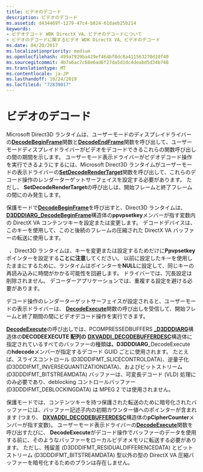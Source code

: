 ```yaml
---
title: ビデオのデコード
description: ビデオのデコード
ms.assetid: d434469f-1279-47c4-b824-61daeb25b214
keywords:
- ビデオデコード WDK DirectX VA、ビデオのデコードについて
- ビデオのデコードに関するビデオ WDK DirectX VA、ビデオのデコード
ms.date: 04/20/2017
ms.localizationpriority: medium
ms.openlocfilehash: 499a7929ba429ef464bf8dc8a411563270d10f40
ms.sourcegitcommit: 4b7a6ac7c68e6ad6f27da5d1dc4deabd5d34b748
ms.translationtype: MT
ms.contentlocale: ja-JP
ms.lasthandoff: 10/24/2019
ms.locfileid: "72839017"
---
```

# <a name="decoding-video"></a>ビデオのデコード


Microsoft Direct3D ランタイムは、ユーザーモードのディスプレイドライバーの[**DecodeBeginFrame**](https://docs.microsoft.com/windows-hardware/drivers/ddi/d3dumddi/nc-d3dumddi-pfnd3dddi_decodebeginframe)関数と[**DecodeEndFrame**](https://docs.microsoft.com/windows-hardware/drivers/ddi/d3dumddi/nc-d3dumddi-pfnd3dddi_decodeendframe)関数を呼び出して、ユーザーモードディスプレイドライバーがビデオをデコードできるこれらの関数呼び出しの間の期間を示します。 ユーザーモード表示ドライバーがビデオデコード操作を実行できるようにするには、Microsoft Direct3D ランタイムがユーザーモードの表示ドライバーの[**SetDecodeRenderTarget**](https://docs.microsoft.com/windows-hardware/drivers/ddi/d3dumddi/nc-d3dumddi-pfnd3dddi_setdecoderendertarget)関数を呼び出して、これらのデコード操作のレンダーターゲットサーフェイスを設定する必要があります。 ただし、 **SetDecodeRenderTarget**の呼び出しは、開始フレームと終了フレームの間にのみ発生します。

保護モードで[**DecodeBeginFrame**](https://docs.microsoft.com/windows-hardware/drivers/ddi/d3dumddi/nc-d3dumddi-pfnd3dddi_decodebeginframe)を呼び出すと、Direct3D ランタイムは、 [**D3DDDIARG\_DecodeBeginFrame**](https://docs.microsoft.com/windows-hardware/drivers/ddi/d3dumddi/ns-d3dumddi-_d3dddiarg_decodebeginframe)構造体の**ppvpsetkey**メンバーが指す変数内の DirectX VA コンテンツキーを設定または変更します。 デコードデバイスは、このキーを使用して、このと後続のフレームの圧縮された DirectX VA バッファーの転送に使用します。

  、Direct3D ランタイムは、キーを変更または設定するためだけに**Ppvpsetkey**ポインターを設定する**ことに注意**してください。 以前に設定したキーを使用したままにするために、ランタイムはポインターを**NULL**に設定して、同じキーの再読み込みに時間がかかる可能性を回避します。 ドライバーでは、冗長設定は削除されません。 デコーダーアプリケーションでは、重複する設定を避ける必要があります。

 

デコード操作のレンダーターゲットサーフェイスが設定されると、ユーザーモードの表示ドライバーは、 [**DecodeExecute**](https://docs.microsoft.com/windows-hardware/drivers/ddi/d3dumddi/nc-d3dumddi-pfnd3dddi_decodeexecute)関数の呼び出しを受信して、開始フレームと終了期間の間にビデオデコード操作を実行できます。

[**DecodeExecute**](https://docs.microsoft.com/windows-hardware/drivers/ddi/d3dumddi/nc-d3dumddi-pfnd3dddi_decodeexecute)の呼び出しでは、PCOMPRESSEDBUFFERS [ **\_D3DDDIARG**](https://docs.microsoft.com/windows-hardware/drivers/ddi/d3dumddi/ns-d3dumddi-_d3dddiarg_decodeexecute)構造体の**DECODEEXECUTE 配列の** [**DXVADDI\_DECODEBUFFERDESC**](https://docs.microsoft.com/windows-hardware/drivers/ddi/d3dumddi/ns-d3dumddi-_dxvaddi_decodebufferdesc)構造体に指定されているすべてのバッファーの種類**は、D3DDDIARG**\_DecodeExecute の**hdecode**メンバーが指定するデコード GUID ごとに使用されます。 たとえば、スライスコントロール (D3DDDIFMT\_SLICECONTROLDATA)、逆量子化 (D3DDDIFMT\_INVERSEQUANTIZATIONDATA)、およびビットストリーム (D3DDDIFMT\_BITSTREAMDATA) バッファーは、可変長デコード (VLD) 処理にのみ必要であり、deblocking コントロールバッファー (D3DDDIFMT\_DEBLOCKINGDATA) は MPEG 2 では使用されません。

保護モードでは、コンテンツキーを持つ保護された転送のために暗号化されたバッファーには、バッファー記述子内の初期カウンター値へのポインターが含まれます (つまり、 [**DXVADDI\_DECODEBUFFERDESC**](https://docs.microsoft.com/windows-hardware/drivers/ddi/d3dumddi/ns-d3dumddi-_dxvaddi_decodebufferdesc)構造体の**pCipherCounter**メンバーが指す変数)。 ユーザーモード表示ドライバーの[**DecodeExecute**](https://docs.microsoft.com/windows-hardware/drivers/ddi/d3dumddi/nc-d3dumddi-pfnd3dddi_decodeexecute)関数を呼び出すたびに、 **DecodeExecute**がデコード操作でバッファーのデータを使用する前に、そのようなバッファーをローカルビデオメモリに転送する必要があります。 ただし、残留差 (D3DDDIFMT\_RESIDUALDIFFERENCEDATA) とビットストリーム (D3DDDIFMT\_BITSTREAMDATA) 型以外の型の DirectX VA 圧縮バッファーを暗号化するためのプランは存在しません。

 

 





